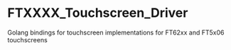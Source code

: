 # FTXXXX_Touchscreen_Driver
Golang bindings for touchscreen implementations for FT62xx and FT5x06 touchscreens
